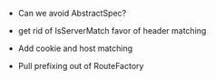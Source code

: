 - Can we avoid AbstractSpec?

- get rid of IsServerMatch favor of header matching

- Add cookie and host matching

- Pull prefixing out of RouteFactory


